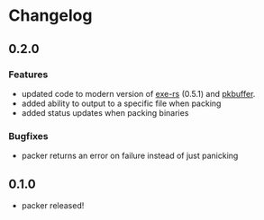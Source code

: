 # Changelog

## 0.2.0
### Features
* updated code to modern version of [exe-rs](https://crates.io/crates/exe) (0.5.1) and [pkbuffer](https://crates.io/crates/pkbuffer).
* added ability to output to a specific file when packing
* added status updates when packing binaries
### Bugfixes
* packer returns an error on failure instead of just panicking

## 0.1.0
* packer released!
